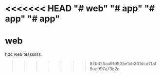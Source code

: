 <<<<<<< HEAD
"# web" 
"# app" 
"# app" 
"# app" 
=======
# web
học web tessssss
>>>>>>> 67bd25aa91d935e1cb361dcd7faf8ae997a73a2c

